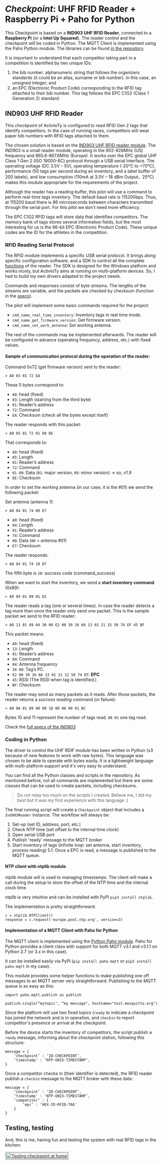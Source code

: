 # *Checkpoint*: UHF RFID Reader + Raspberry Pi + Paho for Python

This Checkpoint is based on a **IND903 UHF RFID Reader**, connected to a **Raspberry Pi** (or a **Intel Up Squared**). The reader control and the checkpoint will be coded in Python. The MQTT Client is implemented using the Paho Python module. The libraries can be found [in the repository](../../../python).

It is important to understand that each competitor taking part in a competition is identified by two unique IDs: 
1. the bib number: alphanumeric string that follows the organizers standards (it could be an alias, surname or bib number). In this case, an unsigned integer; and
2. an EPC (Electronic Product Code) corresponding to the RFID tag attached to their bib number. This tag follows the EPC C1G2 (Class 1 Generation 2) standard.


## IND903 UHF RFID Reader

This *checkpoint* of ActivIoTy is configured to read RFID Gen 2 tags that identify competitors. In the case of running races, competitors will wear paper bib numbers with RFID tags attached to them.

The chosen solution is based on the [IND903 UHF RFID reader module](./specs/specification-IND903.pdf). The IND903 is a small reader module, operating in the 902-928MHz (US) frequency and 865.6-867.6MHz (Europe). It works over the EPC global UHF Class 1 Gen 2 (ISO 18000-6C) protocol through a USB serial Interface. The operating voltage (DC 3.5V – 5V), operating temperature (-20°C to +70°C), performance (50 tags per second during an inventory, and a label buffer of 200 labels), and low consumption (110mA at 3.5V – 18 dBm Output，25°C) makes this module appropriate for the requirements of the project.

Although the reader has a reading buffer, this pilot will use a command to perform real-time tags inventory. The default baud rate is 115200bps. Thus, at 115200 baud there is 86 microseconds between characters transmitted through the serial port. For this pilot we don't need more efficiency. 

The EPC C1G2 RFID tags will store data that identifies competitors. The memory bank of tags stores several information fields, but the most interesting for us is the 96-bit EPC (Electronic Product Code). These unique codes are the ID for the athletes in the competition.

### RFID Reading Serial Protocol 

The RFID module implements a specific USB serial protocol. It brings along specific configuration software, and a SDK to control all the complete [functions](./specs/IND903_UHF_RFID_reader_module_protocol_V2.2_en) of the reader. The SDK is designed for the Windows platform and works nicely, but ActivIoTy aims at running on multi-platform devices. So, I had to build my own drivers adapted to the project needs.

Commands and responses consist of byte streams. The lengths of the streams are variable, and the packets are checked by checksum (function in the [specs](./specs/IND903_UHF_RFID_reader_module_protocol_V2.2_en)).

The pilot will implement some basic commands required for the project: 
* `cmd_name_real_time_inventory`: Inventory tags in real time mode.
* `cmd_name_get_firmware_version`: Get firmware version.
* `cmd_name_set_work_antenna`: Set working antenna.

The rest of the commands may be implemented afterwards. The reader will be configured in advance (operating frequency, address, etc.) with fixed values.


#### Sample of communication protocol during the operation of the reader: 

Command 0x72 (get firmware version) sent to the reader:

```
> A0 03 01 72 EA
```
These 5 bytes correspond to:
* `A0`: head (fixed)
* `03`: Length (starting from the third byte)
* `01`: Reader’s address
* `72`: Command
* `EA`: Checksum (check all the bytes except itself)

The reader responds with this packet:
 
```
< A0 05 01 72 01 09 DE
```

That corresponds to: 
* `A0`: head (fixed)
* `05`: Length
* `01`: Reader’s address
* `72`: Command
* `01 09`: Data (`01`: major version, `09`: minor version) -> so, *v1.9*
* `DE`: Checksum

In order to set the working antenna (in our case, it is the #01) we send the following packet:

Set antenna (antenna 1):

```
> A0 04 01 74 00 E7
```
* `A0`: head (fixed)
* `04`: Length
* `01`: Reader’s address
* `74`: Command
* `00`: Data (`00` = antenna #01)
* `E7`: Checksum

The reader responds:

```
< A0 04 01 74 10 D7
```
The fifth byte is `10`: success code (command_success)


When we want to start the inventory, we send a **start inventory command** (0x89):

```
> A0 04 01 89 01 D1
```

The reader reads a tag (one or several times). In case the reader detects a tag more than once the reader only send one packet. This is the sample packet we send to the RFID reader:

```
< A0 13 01 89 04 30 00 E2 00 30 16 66 13 01 21 15 50 74 EF 45 BF
```
This packet means:
* `A0`: head (fixed)
* `13`: Length
* `01`: Reader’s address
* `89`: Command
* `04`: Antenna frequency
* `30 00`: Tag’s PC.
* `E2 00 30 16 66 13 01 21 12 50 74 EF`: **EPC**
* `45`: RSSI (The RSSI when tag is identified.)
* `BF`: Checksum

The reader may send as many packets as it reads. After those packets, the reader returns a *success reading* command (or failure):

```
> A0 0A 01 89 00 00 1D 00 00 00 01 BC
```
Bytes 10 and 11 represent the number of tags read. `00 01` one tag read.

Check the [full specs of the IND903](./specs/IND903_UHF_RFID_reader_module_protocol_V2.2_en)


### Coding in Python

The driver to control the UHF RDIF module has been written in Python (v3 because of new features to work with raw bytes). This language was chosen to be able to operate with bytes easily. It is a lightweight language with multi-platform support and it's very easy to understand. 

You can find all the Python classes and scripts in the repository. As mentioned before, not all commands are implemented but there are some classes that can be used to create packets, including checksums.  

> Do not relay too much on the scripts I created. Believe me, I did my best but it was my first experience with this language :)

The final running script will create a `Checkpoint` object that includes a `Ind903Reader` instance. The workflow will always be:

1. Set-up (set ID, address, port, etc.)
2. Check NTP time (set offset to the internal time clock)
3. Open serial USB port
4. Publish 'ready' message to the MQTT broker
5. Start inventory of tags (infinite loop: set antenna, start inventory, process reading)
5.1. Once a EPC is read, a message is published to the MQTT queue.

#### NTP client with ntplib module

ntplib module will is used to managing timestamps. The client will make a call during the setup to store the offset of the NTP time and the internal clock time.
 
ntplib is very intuitive and can be installed with PyPI `pip3 install ntplib`.

The implementation is pretty straightforward:

``` 
c = ntplib.NTPClient()
response = c.request('europe.pool.ntp.org', version=3)
```

#### Implementation of a MQTT Client with Paho for Python  

The MQTT client is implemented using the [Python Paho module](https://www.eclipse.org/paho/clients/python/). Paho for Python provides a client class with support for both MQTT v3.1 and v3.1.1 on Python 2.7 (or 3.x in this case). 

It can be installed easily via PyPI (`pip install paho-mqtt` or `pip3 install paho-mqtt` in my case).

This module provides some helper functions to make publishing one off messages to an MQTT server very straightforward. Publishing to the MQTT queue is as easy as this:

```
import paho.mqtt.publish as publish 

publish.single(“mytopic", “my message", hostname="test.mosquitto.org")
```

Since the platform will use two fixed topics (`ready` to indicate a checkpoint has joined the network and is in operation, and `checkin` to report competitor's presence or arrival at the checkpoint.

Before the device starts the inventory of competitors, the script publish a `ready` message, informing about the checkpoint station, following this structure:

```
message = {
    ‘checkpoint’ : ‘ID-CHECKPOINT’,
    ‘timestamp' : ‘NTP-UNIX-TIMESTAMP’,
}
```

Once a competitor checks in (their identifier is detected), the RFID reader publish a `checkin` message to the MQTT broker with these data:

```
message = {
    ‘checkpoint’ : 'ID-CHECKPOINT’,
    ‘timestamp' : ‘NTP-UNIX-TIMESTAMP’,
    ‘competitor’ : {
        ‘epc’ : ‘HEX-ID-RFID-TAG' 
    }
}
```

## Testing, testing

And, this is me, having fun and testing the system with real RFID tags in the kitchen:

<a href="https://youtu.be/kmptDorc3zw" target="_blank"><img src="http://img.youtube.com/vi/kmptDorc3zw/0.jpg" 
alt="Testing checkpoint at home" style="max-width:100%; border: 5px #cccccc solid;" /></a>

